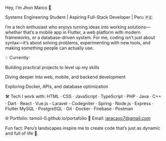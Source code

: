 Hey, I’m Jhon Marco 🚀

Systems Engineering Student | Aspiring Full-Stack Developer | Peru 🇵🇪

I’m a tech enthusiast who enjoys turning ideas into working solutions—whether that’s a mobile app in Flutter, a web platform with modern frameworks, or a database-driven system.
For me, coding isn’t just about syntax—it’s about solving problems, experimenting with new tools, and making something people can actually use.

💡 Currently:

Building practical projects to level up my skills

Diving deeper into web, mobile, and backend development

Exploring Docker, APIs, and database optimization

🛠 Tech I work with:
HTML · CSS · JavaScript · TypeScript · PHP · Java · C++ · Dart
· React · Vue.js - Laravel - Codegniter · Spring · Node.js · Express · Flutter
MySQL · PostgreSQL · Git · Docker · Firebase · Postman

🌐 Portfolio: tamoil-0.github.io/portafolio
📩 Email: jaracayo7@gmail.com

Fun fact: Peru’s landscapes inspire me to create code that’s just as dynamic and full of life 🌄.
